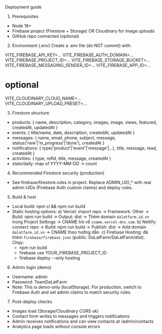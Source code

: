 Deployment guide

1) Prerequisites
- Node 18+
- Firebase project (Firestore + Storage) OR Cloudinary for image uploads
- GitHub repo connected (optional)

2) Environment (.env)
Create a .env file (do NOT commit) with:

VITE_FIREBASE_API_KEY=...
VITE_FIREBASE_AUTH_DOMAIN=...
VITE_FIREBASE_PROJECT_ID=...
VITE_FIREBASE_STORAGE_BUCKET=...
VITE_FIREBASE_MESSAGING_SENDER_ID=...
VITE_FIREBASE_APP_ID=...
# optional
VITE_CLOUDINARY_CLOUD_NAME=...
VITE_CLOUDINARY_UPLOAD_PRESET=...

3) Firestore structure
- products: { name, description, category, images, image, views, featured, createdAt, updatedAt }
- events: { title/name, date, description, createdAt, updatedAt }
- messages: { name, email, phone, subject, message, status('new'|'in_progress'|'done'), createdAt }
- notifications: { type('product'|'event'|'message'|...), title, message, read, createdAt }
- activities: { type, refId, title, message, createdAt }
- stats/daily: map of YYYY-MM-DD -> count

4) Recommended Firestore security (production)
- See firebase/firestore.rules in project. Replace ADMIN_UID_* with real admin UIDs (Firebase Auth custom claims) and deploy rules.

5) Build & host
- Local build: npm ci && npm run build
- Static hosting options:
  a) Vercel: import repo → Framework: Other → Build: npm run build → Output: dist → Thêm domain `dalatfarm.id.vn` trong Project Settings → CNAME trỏ về `cname.vercel-dns.com`.
  b) Netlify: connect repo → Build: npm run build → Publish: dist → Add domain `dalatfarm.id.vn` → CNAME theo hướng dẫn.
  c) Firebase Hosting: đã thêm `firebase/firebase.json` (public: DaLatFarm/DaLatFarm/dist). Chạy:
     - npm run build
     - firebase use YOUR_FIREBASE_PROJECT_ID
     - firebase deploy --only hosting

6) Admin login (demo)
- Username: admin
- Password: TeamDaLatFarm
- Note: This is demo-only (localStorage). For production, switch to Firebase Auth and set admin claims to match security rules.

7) Post-deploy checks
- Images load (Storage/Cloudinary CORS ok)
- Contact form writes to messages and triggers notifications
- Admin receives notifications and can view contacts at /admin/contacts
- Analytics page loads without console errors

